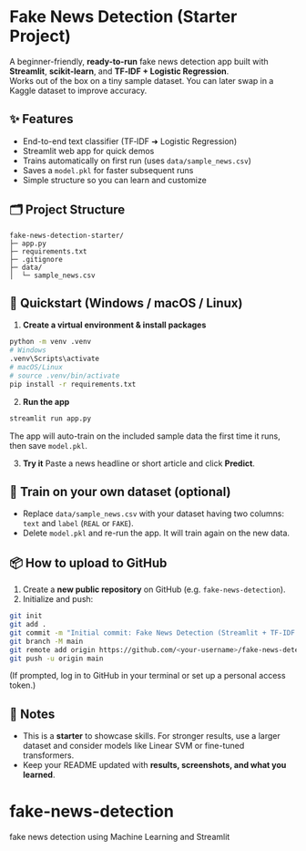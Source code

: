 
# Fake News Detection (Starter Project)

A beginner-friendly, **ready-to-run** fake news detection app built with **Streamlit**, **scikit-learn**, and **TF‑IDF + Logistic Regression**.  
Works out of the box on a tiny sample dataset. You can later swap in a Kaggle dataset to improve accuracy.

## ✨ Features
- End-to-end text classifier (TF‑IDF ➜ Logistic Regression)
- Streamlit web app for quick demos
- Trains automatically on first run (uses `data/sample_news.csv`)
- Saves a `model.pkl` for faster subsequent runs
- Simple structure so you can learn and customize

## 🗂️ Project Structure
```
fake-news-detection-starter/
├─ app.py
├─ requirements.txt
├─ .gitignore
├─ data/
│  └─ sample_news.csv
```

## 🚀 Quickstart (Windows / macOS / Linux)
1) **Create a virtual environment & install packages**
```bash
python -m venv .venv
# Windows
.venv\Scripts\activate
# macOS/Linux
# source .venv/bin/activate
pip install -r requirements.txt
```

2) **Run the app**
```bash
streamlit run app.py
```
The app will auto-train on the included sample data the first time it runs, then save `model.pkl`.

3) **Try it**
Paste a news headline or short article and click **Predict**.

## 🔄 Train on your own dataset (optional)
- Replace `data/sample_news.csv` with your dataset having two columns: `text` and `label` (`REAL` or `FAKE`).
- Delete `model.pkl` and re-run the app. It will train again on the new data.

## 📦 How to upload to GitHub
1. Create a **new public repository** on GitHub (e.g. `fake-news-detection`).
2. Initialize and push:
```bash
git init
git add .
git commit -m "Initial commit: Fake News Detection (Streamlit + TF-IDF + Logistic Regression)"
git branch -M main
git remote add origin https://github.com/<your-username>/fake-news-detection.git
git push -u origin main
```
(If prompted, log in to GitHub in your terminal or set up a personal access token.)

## 📝 Notes
- This is a **starter** to showcase skills. For stronger results, use a larger dataset and consider models like Linear SVM or fine-tuned transformers.
- Keep your README updated with **results, screenshots, and what you learned**.

# fake-news-detection
fake news detection using Machine Learning and Streamlit

